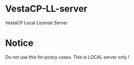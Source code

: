 # VestaCP-LL-server
VestaCP Local License Server


# Notice
Do not use this for piracy cases. 
This is LOCAL server only !
